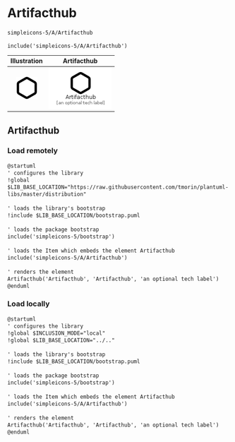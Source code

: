 # Artifacthub


```text
simpleicons-5/A/Artifacthub
```

```text
include('simpleicons-5/A/Artifacthub')
```



| Illustration | Artifacthub |
| :---: | :---: |
| ![illustration for Illustration](../../simpleicons-5/A/Artifacthub.png) | ![illustration for Artifacthub](../../simpleicons-5/A/Artifacthub.Local.png) |




## Artifacthub

### Load remotely
```plantuml
@startuml
' configures the library
!global $LIB_BASE_LOCATION="https://raw.githubusercontent.com/tmorin/plantuml-libs/master/distribution"

' loads the library's bootstrap
!include $LIB_BASE_LOCATION/bootstrap.puml

' loads the package bootstrap
include('simpleicons-5/bootstrap')

' loads the Item which embeds the element Artifacthub
include('simpleicons-5/A/Artifacthub')

' renders the element
Artifacthub('Artifacthub', 'Artifacthub', 'an optional tech label')
@enduml
```

### Load locally
```plantuml
@startuml
' configures the library
!global $INCLUSION_MODE="local"
!global $LIB_BASE_LOCATION="../.."

' loads the library's bootstrap
!include $LIB_BASE_LOCATION/bootstrap.puml

' loads the package bootstrap
include('simpleicons-5/bootstrap')

' loads the Item which embeds the element Artifacthub
include('simpleicons-5/A/Artifacthub')

' renders the element
Artifacthub('Artifacthub', 'Artifacthub', 'an optional tech label')
@enduml
```

